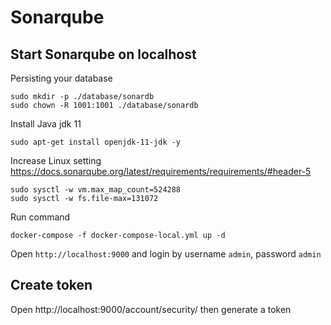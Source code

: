 # Sonarqube

## Start Sonarqube on localhost
Persisting your database
```
sudo mkdir -p ./database/sonardb
sudo chown -R 1001:1001 ./database/sonardb
```

Install Java jdk 11
```
sudo apt-get install openjdk-11-jdk -y
```

Increase Linux setting https://docs.sonarqube.org/latest/requirements/requirements/#header-5
```
sudo sysctl -w vm.max_map_count=524288
sudo sysctl -w fs.file-max=131072
```

Run command
```
docker-compose -f docker-compose-local.yml up -d
```

Open `http://localhost:9000` and login by username `admin`, password `admin`

## Create token
Open http://localhost:9000/account/security/ then generate a token
